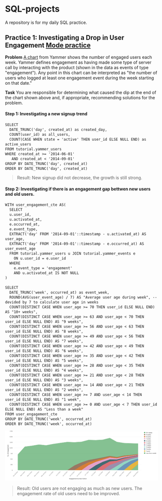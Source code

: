 # SQL-projects
A repository is for my daily SQL practice.

## Practice 1: Investigating a Drop in User Engagement [Mode practice](https://mode.com/sql-tutorial/a-drop-in-user-engagement-answers/)
**Problem** [A chart](https://app.mode.com/modeanalytics/reports/cbb8c291ee96/runs/7925c979521e/embed) from Yammer shows the number of engaged users each week. Yammer defines engagement as having made some type of server call by interacting with the product (shown in the data as events of type "engagement"). Any point in this chart can be interpreted as "the number of users who logged at least one engagement event during the week starting on that date." 

**Task** You are responsible for determining what caused the dip at the end of the chart shown above and, if appropriate, recommending solutions for the problem.

#### Step 1: Investigating a new signup trend
```
SELECT
  DATE_TRUNC('day', created_at) as created_day,
  COUNT(user_id) as all_users,
  COUNT(CASE WHEN state = 'active' THEN user_id ELSE NULL END) as active_users
FROM tutorial.yammer_users
WHERE created_at >= '2014-06-01'
   AND created_at < '2014-09-01'
GROUP BY DATE_TRUNC('day', created_at)
ORDER BY DATE_TRUNC('day', created_at)
```
> Result: New signup did not decrease, the growth is still strong.

#### Step 2: Investigating if there is an engagement gap bettwen new users and old users.
```
WITH user_engagement_cte AS(
  SELECT
  u.user_id,
  u.activated_at,
  e.occurred_at,
  e.event_type,
  EXTRACT('day' FROM '2014-09-01'::timestamp - u.activated_at) AS user_age,
  EXTRACT('day' FROM '2014-09-01'::timestamp - e.occurred_at) AS user_event_age
  FROM tutorial.yammer_users u JOIN tutorial.yammer_events e
    ON u.user_id = e.user_id
  WHERE
    e.event_type = 'engagement'
    AND u.activated_at IS NOT NULL
)

SELECT
  DATE_TRUNC('week', occurred_at) as event_week,
  ROUND(AVG(user_event_age) / 7) AS "Average user age during week", --devided by 7 to calculate user age in weeks
  COUNT(DISTINCT CASE WHEN user_age >= 70 THEN user_id ELSE NULL END) AS "10+ weeks",
  COUNT(DISTINCT CASE WHEN user_age >= 63 AND user_age < 70 THEN user_id ELSE NULL END) AS "9 weeks",
  COUNT(DISTINCT CASE WHEN user_age >= 56 AND user_age < 63 THEN user_id ELSE NULL END) AS "8 weeks",
  COUNT(DISTINCT CASE WHEN user_age >= 49 AND user_age < 56 THEN user_id ELSE NULL END) AS "7 weeks",
  COUNT(DISTINCT CASE WHEN user_age >= 42 AND user_age < 49 THEN user_id ELSE NULL END) AS "6 weeks",
  COUNT(DISTINCT CASE WHEN user_age >= 35 AND user_age < 42 THEN user_id ELSE NULL END) AS "5 weeks",
  COUNT(DISTINCT CASE WHEN user_age >= 28 AND user_age < 35 THEN user_id ELSE NULL END) AS "4 weeks",
  COUNT(DISTINCT CASE WHEN user_age >= 21 AND user_age < 28 THEN user_id ELSE NULL END) AS "3 weeks",
  COUNT(DISTINCT CASE WHEN user_age >= 14 AND user_age < 21 THEN user_id ELSE NULL END) AS "2 weeks",
  COUNT(DISTINCT CASE WHEN user_age >= 7 AND user_age < 14 THEN user_id ELSE NULL END) AS "1 week",
  COUNT(DISTINCT CASE WHEN user_age >= 0 AND user_age < 7 THEN user_id ELSE NULL END) AS "Less than a week"
FROM user_engagement_cte
GROUP BY DATE_TRUNC('week', occurred_at)
ORDER BY DATE_TRUNC('week', occurred_at)
```
![Visual Chart](./images/engagement_by_user_cohort.png)
> Result: Old users are not engaging as much as new users. The engagement rate of old users need to be improved.


